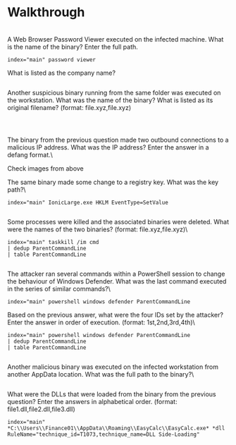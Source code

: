 # Walkthrough

\
A Web Browser Password Viewer executed on the infected machine. What is the name of the binary? Enter the full path.

```splunk-spl
index="main" password viewer
```



What is listed as the company name?\
&#x20;

<figure><img src="https://camo.githubusercontent.com/640cdac7729cbab0cab6d16dd001f7100e0443ad7e436776672704d32ddd7d19/68747470733a2f2f692e696d6775722e636f6d2f786c704c706c492e706e67" alt=""><figcaption></figcaption></figure>



Another suspicious binary running from the same folder was executed on the workstation. What was the name of the binary? What is listed as its original filename? (format: file.xyz,file.xyz)\
&#x20;

<figure><img src="https://camo.githubusercontent.com/3682b5398a1a8e2e12078e6af0b7b4a3cf45c3016ddfcfcb2d992803795b0325/68747470733a2f2f692e696d6775722e636f6d2f546b324f6d48312e706e67" alt=""><figcaption></figcaption></figure>

<figure><img src="https://camo.githubusercontent.com/5db548402b6a417b3d3793ae7e08cd2d747e7fcde3d18bd4188a20a9138e07a0/68747470733a2f2f692e696d6775722e636f6d2f657a6c456a31742e706e67" alt=""><figcaption></figcaption></figure>

&#x20;

<figure><img src="https://camo.githubusercontent.com/aeac72ae7773a063413a390d6a9488253c6aa5bc40b694276be617c33c7e51cf/68747470733a2f2f692e696d6775722e636f6d2f613070545a536c2e706e67" alt=""><figcaption></figcaption></figure>

The binary from the previous question made two outbound connections to a malicious IP address. What was the IP address? Enter the answer in a defang format.\


Check images from above&#x20;

The same binary made some change to a registry key. What was the key path?\


```splunk-spl
index="main" IonicLarge.exe HKLM EventType=SetValue
```

&#x20;

<figure><img src="https://camo.githubusercontent.com/dd8a9d4dd4d5709e081372c27eb04c65707e502a8c964709561803318d46d3a9/68747470733a2f2f692e696d6775722e636f6d2f6869754b7251422e706e67" alt=""><figcaption></figcaption></figure>

Some processes were killed and the associated binaries were deleted. What were the names of the two binaries? (format: file.xyz,file.xyz)\


```splunk-spl
index="main" taskkill /im cmd
| dedup ParentCommandLine
| table ParentCommandLine
```

&#x20;

<figure><img src="https://camo.githubusercontent.com/4263eda3915047c0efeb4399f77b3ba55e8cbdd49a5be16564c255987bc61c3f/68747470733a2f2f692e696d6775722e636f6d2f5a4a51453868372e706e67" alt=""><figcaption></figcaption></figure>

The attacker ran several commands within a PowerShell session to change the behaviour of Windows Defender. What was the last command executed in the series of similar commands?\


```splunk-spl
index="main" powershell windows defender ParentCommandLine
```



Based on the previous answer, what were the four IDs set by the attacker? Enter the answer in order of execution. (format: 1st,2nd,3rd,4th)\


```splunk-spl
index="main" powershell windows defender ParentCommandLine
| dedup ParentCommandLine 
| table ParentCommandLine
```

&#x20;

<figure><img src="https://camo.githubusercontent.com/4282f0b50f979a7ab208387953ffe7b9f46c31f49026b6a7c050199c87daa407/68747470733a2f2f692e696d6775722e636f6d2f6230764a4c74462e706e67" alt=""><figcaption></figcaption></figure>

Another malicious binary was executed on the infected workstation from another AppData location. What was the full path to the binary?\


<figure><img src="https://camo.githubusercontent.com/75f6a1494bcafc7f6ad694867fa3642177322be2b254e03797c53245e3d61ce8/68747470733a2f2f692e696d6775722e636f6d2f506d54774f6c482e706e67" alt=""><figcaption></figcaption></figure>

What were the DLLs that were loaded from the binary from the previous question? Enter the answers in alphabetical order. (format: file1.dll,file2.dll,file3.dll)

```splunk-spl
index="main" *C:\\Users\\Finance01\\AppData\\Roaming\\EasyCalc\\EasyCalc.exe* *dll RuleName="technique_id=T1073,technique_name=DLL Side-Loading"
```

&#x20;

<figure><img src="https://camo.githubusercontent.com/6e6da2f96fb82bde261bc5e491b4ca3eaf3d434e112a6b61a4f4c8ca95da988a/68747470733a2f2f692e696d6775722e636f6d2f4f61556f3138632e706e67" alt=""><figcaption></figcaption></figure>
